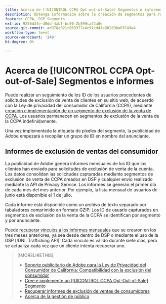 ```yaml
---
title: Acerca de [!UICONTROL CCPA Opt-out-of-Sale] Segmentos e informes
description: Obtenga información sobre la creación de segmentos para rastrear los ID de solicitudes de exclusión de venta de CCPA y cómo recuperar informes de los ID.
feature: CCPA, DSP Segments
exl-id: 9256d34e-d0dd-4abf-bc96-2b599caf2a8e
source-git-commit: ad978a021c063377e4c91ed41e902d98a03749e4
workflow-type: tm+mt
source-wordcount: '249'
ht-degree: 0%

---
```


# Acerca de [!UICONTROL CCPA Opt-out-of-Sale] Segmentos e informes

Puede realizar un seguimiento de los ID de los usuarios procedentes de solicitudes de exclusión de venta de clientes en su sitio web, de acuerdo con la Ley de privacidad del consumidor de California (CCPA), mediante [creación e implementación de un segmento de exclusión de la venta de CCPA](ccpa-opt-out-segment-create.md). Los usuarios permanecen en segmentos de exclusión de la venta de la CCPA indefinidamente.

Una vez implementada la etiqueta de píxeles del segmento, la publicidad de Adobe empezará a recopilar un grupo de ID en nombre del anunciante.

## Informes de exclusión de ventas del consumidor

La publicidad de Adobe genera informes mensuales de los ID que los clientes han enviado para solicitudes de exclusión de venta de la cuenta. Los datos consolidan las solicitudes capturadas mediante segmentos de exclusión de venta de CCPA creados en DSP y cualquier envío realizado mediante la API de Privacy Service.  Los informes se generan el primer día de cada mes del mes anterior. Por ejemplo, la lista mensual de usuarios de junio está disponible el 1 de julio.

Cada informe está disponible como un archivo de texto separado por tabuladores comprimido en formato GZIP. Los ID de usuario capturados en segmentos de exclusión de la venta de la CCPA se identifican por segmento y por anunciante.

Puede [recuperar vínculos a los informes mensuales](ccpa-opt-out-segment-report-retrieve.md) que se crearon en los tres meses anteriores, ya sea desde dentro de DSP o mediante el uso de la DSP [!DNL Trafficking API]. Cada vínculo es válido durante siete días, pero se actualiza cada vez que un cliente intenta recuperar uno.

>[!MORELIKETHIS]
>
>* [Soporte publicitario de Adobe para la Ley de Privacidad del Consumidor de California: Compatibilidad con la exclusión del consumidor](https://experienceleague.adobe.com/docs/advertising-cloud/privacy/ad-cloud-ccpa-opt-out-of-sale.html)
>* [Cree e implemente un [!UICONTROL CCPA Opt-Out-of-Sale] Segmento](ccpa-opt-out-segment-create.md)
>* [Recuperar informes de exclusión de ventas de consumidores](ccpa-opt-out-segment-report-retrieve.md)
>* [Acerca de la gestión de público](audience-about.md)

